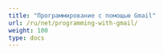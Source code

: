 ```yaml
---
title: "Программирование с помощью Gmail"
url: /ru/net/programming-with-gmail/
weight: 100
type: docs
---
```



